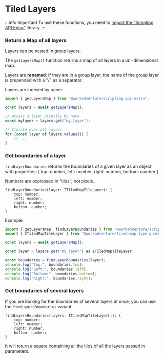 # Tiled Layers

:::info Important
To use these functions, you need to [import the "Scripting API Extra"](index.md#importing-the-utility-functions) library.
:::

### Return a Map of all layers

Layers can be nested in group layers.

The `getLayersMap()` function returns a map of all layers in a uni-dimensional map.

Layers are **renamed**: if they are in a group layer, the name of the group layer is prepended with a "/" as a separator.

Layers are indexed by name.

```typescript
import { getLayersMap } from "@workadventure/scripting-api-extra";

const layers = await getLayersMap();

// Access a layer directly by name
const mylayer = layers.get("my_layer");

// Iterate over all layers
for (const layer of layers.values()) {
    // ...
}
```

### Get boundaries of a layer

`findLayerBoundaries` returns the boundaries of a given layer as an object with properties: { top: number, left: number, right: number, bottom: number }

Numbers are expressed in "tiles", not pixels.

```
findLayerBoundaries(layer: ITiledMapTileLayer): {
    top: number;
    left: number;
    right: number;
    bottom: number;
}
```

Example:

```typescript
import { getLayersMap, findLayerBoundaries } from "@workadventure/scripting-api-extra";
import { ITiledMapTileLayer } from "@workadventure/tiled-map-type-guard/dist/ITiledMapTileLayer";

const layers = await getLayersMap();

const layer = layers.get("my_layer") as ITiledMapTileLayer;

const boundaries = findLayerBoundaries(layer);
console.log("Top:", boundaries.top);
console.log("Left:", boundaries.left);
console.log("Bottom:", boundaries.bottom);
console.log("Right:", boundaries.right);
```

### Get boundaries of several layers

If you are looking for the boundaries of several layers at once, you can use the `findLayersBoundaries` variant.

```
findLayersBoundaries(layers: ITiledMapTileLayer[]): {
    top: number;
    left: number;
    right: number;
    bottom: number;
}
```

It will return a square containing all the tiles of all the layers passed in parameters.
